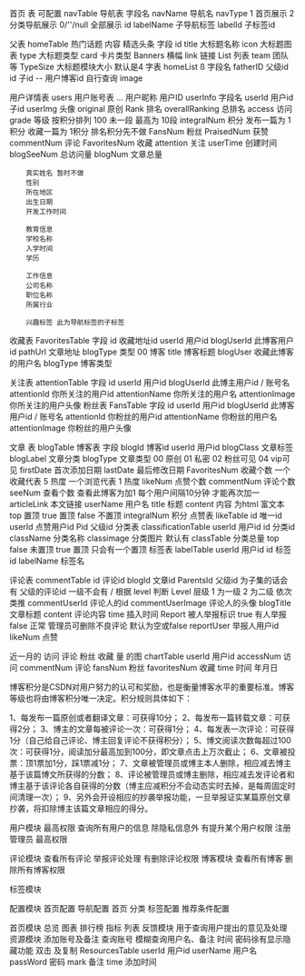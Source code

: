 首页 表 可配置
navTable 导航表 
    字段名
    navName 导航名
    navType 1 首页展示 2 分类导航展示 0/''/null 全部展示
    id
    labelName 子导航标签 
    labelId 子标签id

父表 homeTable 
    热门话题   内容
    精选头条
    字段
    id
    title 大标题名称
    icon  大标题图表
    type 大标题类型  card 卡片类型 Banners 横幅 link 链接 List 列表  team 团队 等
    TypeSize 大标题模块大小 默认是4
字表 homeList ß
    字段名
    fatherID 父级id
    id 子id
    --
    用户博客id 自行查询
    image

用户详情表
    users 用户账号表
        ...
        用户昵称
        用户ID
    userInfo
        字段名
        userId 用户id 子id
        userImg 头像
        original   原创
        Rank   排名
        overallRanking   总排名
        access   访问
        grade   等级 按积分排列 100 未一段 最高为 10段
        integralNum   积分 发布一篇为 1 积分 收藏一篇为 1积分 排名积分先不做
        FansNum   粉丝
        PraisedNum   获赞
        commentNum   评论
        FavoritesNum   收藏
        attention  关注
        userTime 创建时间
        blogSeeNum 总访问量
        blogNum 文章总量

        真实姓名 暂时不做
        性别
        所在地区
        出生日期
        开发工作时间

        教育信息
        学校名称
        入学时间
        学历
        
        工作信息
        公司名称
        职位名称
        所属行业

        兴趣标签 此为导航标签的子标签
收藏表
    FavoritesTable
        字段
        id 收藏地址id
        userId 用户id
        blogUserId 此博客用户id
        pathUrl 文章地址
        blogType 类型 00 博客
        title 博客标题
        blogUser 收藏此博客的用户名
        blogType 博客类型

关注表
    attentionTable
        字段
        id
        userId 用户id
        blogUserId 此博主用户id / 账号名
        attentionId 你所关注的用户id
        attentionName 你所关注的用户名
        attentionImage 你所关注的用户头像
粉丝表
    FansTable
        字段
        id
        userId 用户id
        blogUserId 此博客用户id / 账号名
        attentionId 你粉丝的用户id
        attentionName 你粉丝的用户名
        attentionImage 你粉丝的用户头像

文章 表
    blogTable 博客表
        字段
        blogId 博客id
        userId 用户id
        blogClass 文章标签
        blogLabel 文章分类
        blogType 文章类型 00 原创 01 私密 02 粉丝可见 04 vip可见
        firstDate 首次添加日期
        lastDate 最后修改日期
        FavoritesNum 收藏个数  一个收藏代表 5 热度 一个浏览代表 1 热度
        likeNum  点赞个数
        commentNum 评论个数  
        seeNum 查看个数 查看此博客为加1 每个用户间隔10分钟 才能再次加一
        articleLink 本文链接
        userName 用户名
        title 标题
        content 内容 为html 富文本 
        top 置顶 true 置顶 false 不置顶
        integralNum 积分
点赞表
    likeTable
        id 唯一id
        userId 点赞用户id
        Pid 父级id
分类表
    classificationTable
    userId 用户id
    id 分类id
    className 分类名称
    classimage 分类图片 默认有
    classTable 分类总量
    top false 未置顶 true 置顶 只会有一个置顶
标签表
    labelTable
    userId 用户id
    id 标签id
    labelName 标签名

评论表
    commentTable 
        id 评论id
        blogId 文章id
        ParentsId 父级id 为子集的话会有 父级的评论id 一级不会有 / 根据 level 判断
        Level 层级 1 为一级 2 为二级 依次类推
        commentUserId 评论人的id
        commentUserImage 评论人的头像
        blogTitle 文章标题
        content 评论内容
        time 插入时间
        Report 被人举报标识 true 有人举报 false 正常 管理员可删除不良评论 默认为空或false
        reportUser 举报人用户id
        likeNum 点赞


近一月的 访问 评论 粉丝 收藏 量 的图
chartTable
    userId 用户id
    accessNum  访问
    commentNum  评论
    fansNum  粉丝
    favoritesNum  收藏
    time 时间 年月日




博客积分是CSDN对用户努力的认可和奖励，也是衡量博客水平的重要标准。博客等级也将由博客积分唯一决定。积分规则具体如下：

1、每发布一篇原创或者翻译文章：可获得10分；
2、每发布一篇转载文章：可获得2分；
3、博主的文章每被评论一次：可获得1分；
4、每发表一次评论：可获得1分（自己给自己评论、博主回复评论不获得积分）；
5、博文阅读次数每超过100次：可获得1分，阅读加分最高加到100分，即文章点击上万次截止；
6、文章被投票：顶1票加1分，踩1票减1分；
7、文章被管理员或博主本人删除，相应减去博主基于该篇博文所获得的分数；
8、评论被管理员或博主删除，相应减去发评论者和博主基于该评论各自获得的分数（博主应减积分不会动态实时去掉，是每周固定时间清理一次）；
9、另外会开设相应的抄袭举报功能，一旦举报证实某篇原创文章抄袭，将扣除博主该篇文章相应的得分。


用户模块 最高权限
    查询所有用户的信息 除隐私信息外
    有提升某个用户权限
注册管理员 最高权限

评论模块
    查看所有评论
    举报评论处理
    有删除评论权限
博客模块
    查看所有博客
    删除所有博客权限

标签模块

配置模块
    首页配置
    导航配置 首页 分类
    标签配置
    推荐条件配置

首页模块
    总览 图表
    排行榜 指标 列表
反馈模块
    用于查询用户提出的意见及处理
资源模块 
    添加账号及备注 
    查询账号 模糊查询用户名、备注 时间 密码徐有显示隐藏功能 双击 及复制
    ResourcesTable
        userId 用户id
        userName 用户名
        passWord 密码
        mark 备注
        time 添加时间

